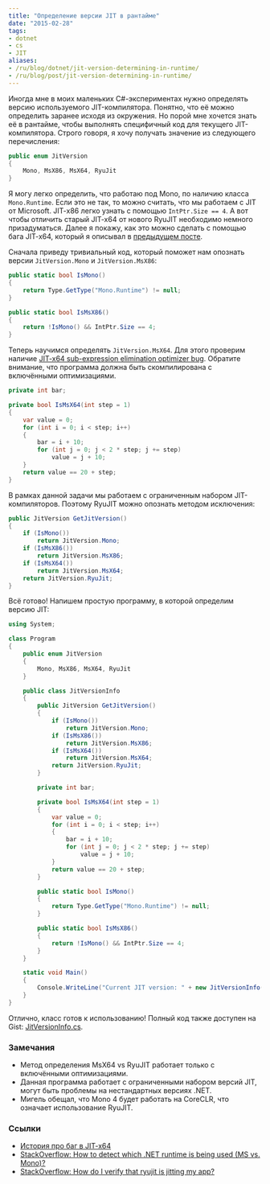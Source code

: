 ```yaml
---
title: "Определение версии JIT в рантайме"
date: "2015-02-28"
tags:
- dotnet
- cs
- JIT
aliases:
- /ru/blog/dotnet/jit-version-determining-in-runtime/
- /ru/blog/post/jit-version-determining-in-runtime/
---
```


Иногда мне в моих маленьких C#-экспериментах нужно определять версию используемого JIT-компилятора. Понятно, что её можно определить заранее исходя из окружения. Но порой мне хочется знать её в рантайме, чтобы выполнять специфичный код для текущего JIT-компилятора. Строго говоря, я хочу получать значение из следующего перечисления:

```cs
public enum JitVersion
{
    Mono, MsX86, MsX64, RyuJit
}
```

Я могу легко определить, что работаю под Mono, по наличию класса `Mono.Runtime`. Если это не так, то можно считать, что мы работаем с JIT от Microsoft. JIT-x86 легко узнать с помощью `IntPtr.Size == 4`. А вот чтобы отличить старый JIT-x64 от нового RyuJIT необходимо немного призадуматься. Далее я покажу, как это можно сделать с помощью бага JIT-x64, который я описывал в [предыдущем посте](http://aakinshin.net/ru/blog/dotnet/subexpression-elimination-bug-in-jit-x64/).

<!--more-->

Сначала приведу тривиальный код, который поможет нам опознать версии `JitVersion.Mono` и `JitVersion.MsX86`:

```cs
public static bool IsMono()
{
    return Type.GetType("Mono.Runtime") != null;
}

public static bool IsMsX86()
{
    return !IsMono() && IntPtr.Size == 4;
}
```

Теперь научимся определять `JitVersion.MsX64`. Для этого проверим наличие [JIT-x64 sub-expression elimination optimizer bug](http://aakinshin.net/ru/blog/dotnet/subexpression-elimination-bug-in-jit-x64/). Обратите внимание, что программа должна быть скомпилирована с включёнными оптимизациями.

```cs
private int bar;

private bool IsMsX64(int step = 1)
{
    var value = 0;
    for (int i = 0; i < step; i++)
    {
        bar = i + 10;
        for (int j = 0; j < 2 * step; j += step)
            value = j + 10;
    }
    return value == 20 + step;
}
```

В рамках данной задачи мы работаем с ограниченным набором JIT-компиляторов. Поэтому RyuJIT можно опознать методом исключения:

```cs
public JitVersion GetJitVersion()
{
    if (IsMono())
        return JitVersion.Mono;
    if (IsMsX86())
        return JitVersion.MsX86;
    if (IsMsX64())
        return JitVersion.MsX64;
    return JitVersion.RyuJit;
}
```

Всё готово! Напишем простую программу, в которой определим версию JIT:

```cs
using System;

class Program
{
    public enum JitVersion
    {
        Mono, MsX86, MsX64, RyuJit
    }

    public class JitVersionInfo
    {
        public JitVersion GetJitVersion()
        {
            if (IsMono())
                return JitVersion.Mono;
            if (IsMsX86())
                return JitVersion.MsX86;
            if (IsMsX64())
                return JitVersion.MsX64;
            return JitVersion.RyuJit;
        }

        private int bar;

        private bool IsMsX64(int step = 1)
        {
            var value = 0;
            for (int i = 0; i < step; i++)
            {
                bar = i + 10;
                for (int j = 0; j < 2 * step; j += step)
                    value = j + 10;
            }
            return value == 20 + step;
        }

        public static bool IsMono()
        {
            return Type.GetType("Mono.Runtime") != null;
        }

        public static bool IsMsX86()
        {
            return !IsMono() && IntPtr.Size == 4;
        }
    }

    static void Main()
    {
        Console.WriteLine("Current JIT version: " + new JitVersionInfo().GetJitVersion());
    }
}
```

Отлично, класс готов к использованию! Полный код также доступен на Gist: [JitVersionInfo.cs](https://gist.github.com/AndreyAkinshin/0506ad10faf0c2a7b1cb).

### Замечания

* Метод определения MsX64 vs RyuJIT работает только с включёнными оптимизациями.
* Данная программа работает с ограниченными набором версий JIT, могут быть проблемы на нестандартных версиях .NET.
* Мигель обещал, что Mono 4 будет работать на CoreCLR, что означает использование RyuJIT.

### Ссылки

* [История про баг в JIT-x64](http://aakinshin.net/ru/blog/dotnet/subexpression-elimination-bug-in-jit-x64/)
* [StackOverflow: How to detect which .NET runtime is being used (MS vs. Mono)?](http://stackoverflow.com/q/721161/184842)
* [StackOverflow: How do I verify that ryujit is jitting my app?](http://stackoverflow.com/q/22422021/184842)